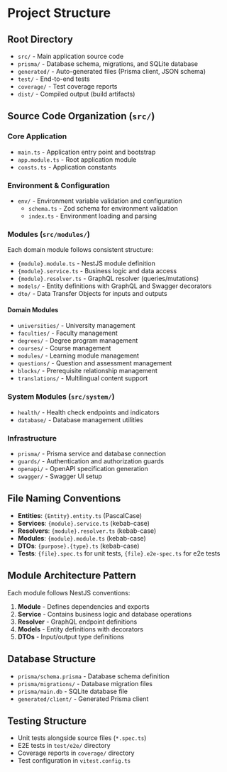 # Project Structure

## Root Directory

- `src/` - Main application source code
- `prisma/` - Database schema, migrations, and SQLite database
- `generated/` - Auto-generated files (Prisma client, JSON schema)
- `test/` - End-to-end tests
- `coverage/` - Test coverage reports
- `dist/` - Compiled output (build artifacts)

## Source Code Organization (`src/`)

### Core Application

- `main.ts` - Application entry point and bootstrap
- `app.module.ts` - Root application module
- `consts.ts` - Application constants

### Environment & Configuration

- `env/` - Environment variable validation and configuration
  - `schema.ts` - Zod schema for environment validation
  - `index.ts` - Environment loading and parsing

### Modules (`src/modules/`)

Each domain module follows consistent structure:

- `{module}.module.ts` - NestJS module definition
- `{module}.service.ts` - Business logic and data access
- `{module}.resolver.ts` - GraphQL resolver (queries/mutations)
- `models/` - Entity definitions with GraphQL and Swagger decorators
- `dto/` - Data Transfer Objects for inputs and outputs

#### Domain Modules

- `universities/` - University management
- `faculties/` - Faculty management
- `degrees/` - Degree program management
- `courses/` - Course management
- `modules/` - Learning module management
- `questions/` - Question and assessment management
- `blocks/` - Prerequisite relationship management
- `translations/` - Multilingual content support

### System Modules (`src/system/`)

- `health/` - Health check endpoints and indicators
- `database/` - Database management utilities

### Infrastructure

- `prisma/` - Prisma service and database connection
- `guards/` - Authentication and authorization guards
- `openapi/` - OpenAPI specification generation
- `swagger/` - Swagger UI setup

## File Naming Conventions

- **Entities**: `{Entity}.entity.ts` (PascalCase)
- **Services**: `{module}.service.ts` (kebab-case)
- **Resolvers**: `{module}.resolver.ts` (kebab-case)
- **Modules**: `{module}.module.ts` (kebab-case)
- **DTOs**: `{purpose}.{type}.ts` (kebab-case)
- **Tests**: `{file}.spec.ts` for unit tests, `{file}.e2e-spec.ts` for e2e tests

## Module Architecture Pattern

Each module follows NestJS conventions:

1. **Module** - Defines dependencies and exports
2. **Service** - Contains business logic and database operations
3. **Resolver** - GraphQL endpoint definitions
4. **Models** - Entity definitions with decorators
5. **DTOs** - Input/output type definitions

## Database Structure

- `prisma/schema.prisma` - Database schema definition
- `prisma/migrations/` - Database migration files
- `prisma/main.db` - SQLite database file
- `generated/client/` - Generated Prisma client

## Testing Structure

- Unit tests alongside source files (`*.spec.ts`)
- E2E tests in `test/e2e/` directory
- Coverage reports in `coverage/` directory
- Test configuration in `vitest.config.ts`
